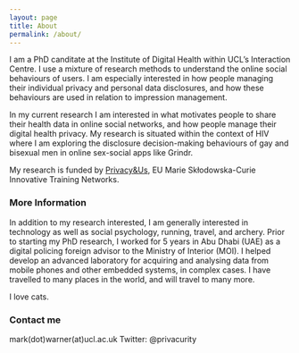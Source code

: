 ```yaml
---
layout: page
title: About
permalink: /about/
---
```


I am a PhD canditate at the Institute of Digital Health within UCL’s Interaction Centre. I use a mixture of research methods to understand the online social behaviours of users. I am especially interested in how people managing their individual privacy and personal data disclosures, and how these behaviours are used in relation to impression management. 

In my current research I am interested in what motivates people to share their health data in online social networks, and how people manage their digital health privacy. My research is situated within the context of HIV where I am exploring the disclosure decision-making behaviours of gay and bisexual men in online sex-social apps like Grindr.

My research is funded by <a href="https://privacyus.eu">Privacy&Us</a>, EU Marie Skłodowska-Curie Innovative Training Networks.

### More Information

In addition to my research interested, I am generally interested in technology as well as social psychology, running, travel, and archery. Prior to starting my PhD research, I worked for 5 years in Abu Dhabi (UAE) as a digital policing foreign advisor to the Ministry of Interior (MOI). I helped develop an advanced laboratory for acquiring and analysing data from mobile phones and other embedded systems, in complex cases. I have travelled to many places in the world, and will travel to many more. 

I love cats.

### Contact me

mark(dot)warner(at)ucl.ac.uk
Twitter: @privacurity